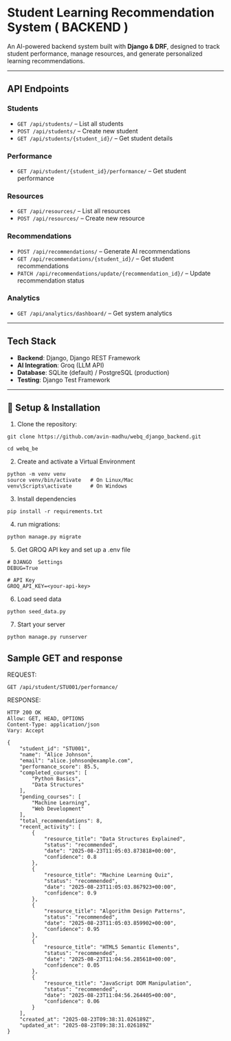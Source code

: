 # Student Learning Recommendation System ( BACKEND )  

An AI-powered backend system built with **Django & DRF**, designed to track student performance, manage resources, and generate personalized learning recommendations.  

---

## API Endpoints  

### Students  
- `GET /api/students/` – List all students  
- `POST /api/students/` – Create new student  
- `GET /api/students/{student_id}/` – Get student details  

### Performance  
- `GET /api/student/{student_id}/performance/` – Get student performance  

### Resources  
- `GET /api/resources/` – List all resources  
- `POST /api/resources/` – Create new resource  

### Recommendations  
- `POST /api/recommendations/` – Generate AI recommendations  
- `GET /api/recommendations/{student_id}/` – Get student recommendations  
- `PATCH /api/recommendations/update/{recommendation_id}/` – Update recommendation status  

### Analytics  
- `GET /api/analytics/dashboard/` – Get system analytics  

---

## Tech Stack  
- **Backend**: Django, Django REST Framework  
- **AI Integration**: Groq (LLM API)  
- **Database**: SQLite (default) / PostgreSQL (production)  
- **Testing**: Django Test Framework  
---

## 🚀 Setup & Installation  

1. Clone the repository:  

```
git clone https://github.com/avin-madhu/webq_django_backend.git
   
cd webq_be
```
2. Create and activate a Virtual Environment

```
python -m venv venv
source venv/bin/activate   # On Linux/Mac
venv\Scripts\activate      # On Windows
```
3. Install dependencies

```
pip install -r requirements.txt
```
4. run migrations:
```
python manage.py migrate
```
5. Get GROQ API key and set up a .env file
```
# DJANGO  Settings
DEBUG=True

# API Key
GROQ_API_KEY=<your-api-key>
```
6. Load seed data
```
python seed_data.py
```
7. Start your server
```
python manage.py runserver
```
## Sample GET and response

REQUEST:
```
GET /api/student/STU001/performance/
```
RESPONSE:
```
HTTP 200 OK
Allow: GET, HEAD, OPTIONS
Content-Type: application/json
Vary: Accept

{
    "student_id": "STU001",
    "name": "Alice Johnson",
    "email": "alice.johnson@example.com",
    "performance_score": 85.5,
    "completed_courses": [
        "Python Basics",
        "Data Structures"
    ],
    "pending_courses": [
        "Machine Learning",
        "Web Development"
    ],
    "total_recommendations": 8,
    "recent_activity": [
        {
            "resource_title": "Data Structures Explained",
            "status": "recommended",
            "date": "2025-08-23T11:05:03.873818+00:00",
            "confidence": 0.8
        },
        {
            "resource_title": "Machine Learning Quiz",
            "status": "recommended",
            "date": "2025-08-23T11:05:03.867923+00:00",
            "confidence": 0.9
        },
        {
            "resource_title": "Algorithm Design Patterns",
            "status": "recommended",
            "date": "2025-08-23T11:05:03.859902+00:00",
            "confidence": 0.95
        },
        {
            "resource_title": "HTML5 Semantic Elements",
            "status": "recommended",
            "date": "2025-08-23T11:04:56.285618+00:00",
            "confidence": 0.05
        },
        {
            "resource_title": "JavaScript DOM Manipulation",
            "status": "recommended",
            "date": "2025-08-23T11:04:56.264405+00:00",
            "confidence": 0.06
        }
    ],
    "created_at": "2025-08-23T09:38:31.026189Z",
    "updated_at": "2025-08-23T09:38:31.026189Z"
}
```
